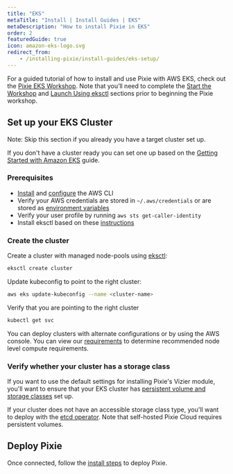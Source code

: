 ```yaml
---
title: "EKS"
metaTitle: "Install | Install Guides | EKS"
metaDescription: "How to install Pixie in EKS"
order: 2
featuredGuide: true
icon: amazon-eks-logo.svg
redirect_from:
    - /installing-pixie/install-guides/eks-setup/
---
```


<Alert variant="outlined" severity="info">
  For a guided tutorial of how to install and use Pixie with AWS EKS, check out the <a href="https://www.eksworkshop.com/intermediate/241_pixie/">Pixie EKS Workshop</a>. Note that you’ll need to complete the <a href="https://www.eksworkshop.com/020_prerequisites/">Start the Workshop</a> and <a href="https://www.eksworkshop.com/030_eksctl/">Launch Using eksctl</a> sections prior to beginning the Pixie workshop.
</Alert>

## Set up your EKS Cluster

Note: Skip this section if you already you have a target cluster set up.

If you don't have a cluster ready you can set one up based on the [Getting Started with Amazon EKS](https://docs.aws.amazon.com/eks/latest/userguide/getting-started.html) guide.

### Prerequisites

- [Install](https://aws.amazon.com/cli/) and [configure](https://docs.aws.amazon.com/cli/latest/userguide/cli-chap-configure.html) the AWS CLI
- Verify your AWS credentials are stored in `~/.aws/credentials` or are stored as [environment variables](https://docs.aws.amazon.com/cli/latest/userguide/cli-configure-envvars.html)
- Verify your user profile by running `aws sts get-caller-identity`
- Install eksctl based on these [instructions](https://docs.aws.amazon.com/eks/latest/userguide/getting-started-eksctl.html)

### Create the cluster

Create a cluster with managed node-pools using [eksctl](https://eksctl.io/usage/creating-and-managing-clusters/):

```bash
eksctl create cluster
```

Update kubeconfig to point to the right cluster:

```bash
aws eks update-kubeconfig --name <cluster-name>
```

Verify that you are pointing to the right cluster

```bash
kubectl get svc
```

You can deploy clusters with alternate configurations or by using the AWS console. You can view our [requirements](/installing-pixie/requirements) to determine recommended node level compute requirements.

### Verify whether your cluster has a storage class

If you want to use the default settings for installing Pixie's Vizier module, you'll want to ensure that your EKS cluster has [persistent volume and storage classes](https://docs.aws.amazon.com/eks/latest/userguide/storage-classes.html) set up.

If your cluster does not have an accessible storage class type, you'll want to deploy with the [etcd operator](/reference/admin/deploy-options/#select-metadata-storage-option). Note that self-hosted Pixie Cloud requires persistent volumes.

## Deploy Pixie

Once connected, follow the [install steps](/installing-pixie/install-guides) to deploy Pixie.
